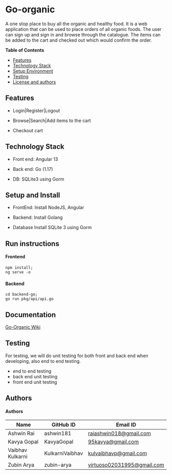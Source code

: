 # Go-organic
A one stop place to buy all the organic and healthy food. It is a web application that can be used to place orders of all organic foods. The user can sign up and sign in and browse through the catalogue. The items can be added to the cart and checked out which would confirm the order.

**Table of Contents**
- [Features](#features)
- [Technology Stack](#technology-stack)
- [Setup Environment](#setup-and-install)
- [Testing](#testing)
- [License and authors](#authors)


## Features
- Login|Register|Logout

- Browse|Search|Add items to the cart

- Checkout cart

## Technology Stack
- Front end: Angular 13

- Back end: Go (1.17)

- DB: SQLite3 using Gorm

## Setup and Install

- FrontEnd: Install NodeJS, Angular

- Backend: Install Golang

- Database Install SQLite 3 using Gorm

## Run instructions

#### Frontend
    npm install;
    ng serve -o
#### Backend

    cd backend-go;
    go run pkg/api/api.go

## Documentation
[Go-Organic Wiki](https://github.com/KavyaGopal/Go-organic.wiki.git)  

## Testing
For testing, we will do unit testing for both front and back end when developing, also end to end testing.

- end to end testing
- back end unit testing
- front end unit testing

## Authors

#### Authors
| Name | GitHub ID | Email ID |
|------|-----------|---------------------|
|Ashwin Rai|ashwin181|raiashwin018@gmail.com|
|Kavya Gopal|KavyaGopal|95kavya@gmail.com|
|Vaibhav Kulkarni|KulkarniVaibhav|kulvaibhavp@gmail.com|
|Zubin Arya|zubin-arya|virtuoso02031995@gmail.com|